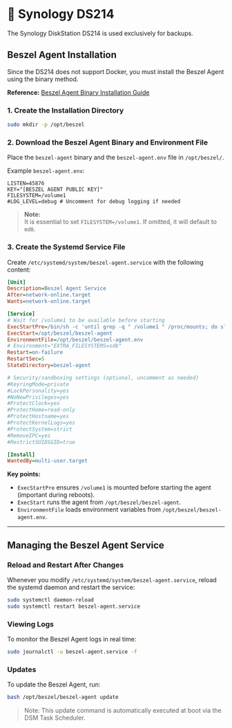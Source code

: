 # 🧪 Synology DS214

The Synology DiskStation DS214 is used exclusively for backups.

## Beszel Agent Installation

Since the DS214 does not support Docker, you must install the Beszel Agent using the binary method.

**Reference:** [Beszel Agent Binary Installation Guide](https://beszel.dev/guide/agent-installation#_2-manual-download-and-start-linux-freebsd-others)

### 1. Create the Installation Directory

```bash
sudo mkdir -p /opt/beszel
```

### 2. Download the Beszel Agent Binary and Environment File

Place the `beszel-agent` binary and the `beszel-agent.env` file in `/opt/beszel/`.

Example `beszel-agent.env`:
```env
LISTEN=45876
KEY="[BESZEL AGENT PUBLIC KEY]"
FILESYSTEM=/volume1
#LOG_LEVEL=debug # Uncomment for debug logging if needed
```
> **Note:**  
> It is essential to set `FILESYSTEM=/volume1`. If omitted, it will default to `md0`.

### 3. Create the Systemd Service File

Create `/etc/systemd/system/beszel-agent.service` with the following content:

```ini
[Unit]
Description=Beszel Agent Service
After=network-online.target
Wants=network-online.target

[Service]
# Wait for /volume1 to be available before starting
ExecStartPre=/bin/sh -c 'until grep -q " /volume1 " /proc/mounts; do sleep 1; done'
ExecStart=/opt/beszel/beszel-agent
EnvironmentFile=/opt/beszel/beszel-agent.env
# Environment="EXTRA_FILESYSTEMS=sdb"
Restart=on-failure
RestartSec=5
StateDirectory=beszel-agent

# Security/sandboxing settings (optional, uncomment as needed)
#KeyringMode=private
#LockPersonality=yes
#NoNewPrivileges=yes
#ProtectClock=yes
#ProtectHome=read-only
#ProtectHostname=yes
#ProtectKernelLogs=yes
#ProtectSystem=strict
#RemoveIPC=yes
#RestrictSUIDSGID=true

[Install]
WantedBy=multi-user.target
```

**Key points:**
- `ExecStartPre` ensures `/volume1` is mounted before starting the agent (important during reboots).
- `ExecStart` runs the agent from `/opt/beszel/beszel-agent`.
- `EnvironmentFile` loads environment variables from `/opt/beszel/beszel-agent.env`.

---

## Managing the Beszel Agent Service

### Reload and Restart After Changes

Whenever you modify `/etc/systemd/system/beszel-agent.service`, reload the systemd daemon and restart the service:

```bash
sudo systemctl daemon-reload
sudo systemctl restart beszel-agent.service
```

### Viewing Logs

To monitor the Beszel Agent logs in real time:

```bash
sudo journalctl -u beszel-agent.service -f
```

### Updates

To update the Beszel Agent, run:

```bash
bash /opt/beszel/beszel-agent update
```

> Note:
> This update command is automatically executed at boot via the DSM Task Scheduler.
